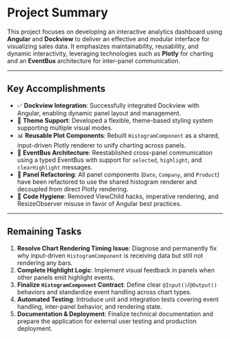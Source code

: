 # Project Summary

This project focuses on developing an interactive analytics dashboard using **Angular** and **Dockview** to deliver an effective and modular interface for visualizing sales data. It emphasizes maintainability, reusability, and dynamic interactivity, leveraging technologies such as **Plotly** for charting and an **EventBus** architecture for inter-panel communication.

---

## Key Accomplishments

- ✅ **Dockview Integration**: Successfully integrated Dockview with Angular, enabling dynamic panel layout and management.
- 🎨 **Theme Support**: Developed a flexible, theme-based styling system supporting multiple visual modes.
- 📊 **Reusable Plot Components**: Rebuilt `HistogramComponent` as a shared, input-driven Plotly renderer to unify charting across panels.
- 🔄 **EventBus Architecture**: Reestablished cross-panel communication using a typed EventBus with support for `selected`, `highlight`, and `clearHighlight` messages.
- 🔁 **Panel Refactoring**: All panel components (`Date`, `Company`, and `Product`) have been refactored to use the shared histogram renderer and decoupled from direct Plotly rendering.
- 🧼 **Code Hygiene**: Removed ViewChild hacks, imperative rendering, and ResizeObserver misuse in favor of Angular best practices.

---

## Remaining Tasks

1. **Resolve Chart Rendering Timing Issue**: Diagnose and permanently fix why input-driven `HistogramComponent` is receiving data but still not rendering any bars.
2. **Complete Highlight Logic**: Implement visual feedback in panels when other panels emit highlight events.
3. **Finalize `HistogramComponent` Contract**: Define clear `@Input()`/`@Output()` behaviors and standardize event handling across chart types.
4. **Automated Testing**: Introduce unit and integration tests covering event handling, inter-panel behavior, and rendering state.
5. **Documentation & Deployment**: Finalize technical documentation and prepare the application for external user testing and production deployment.
